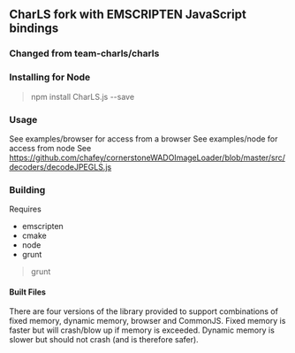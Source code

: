 ## CharLS fork with EMSCRIPTEN JavaScript bindings

### Changed from team-charls/charls

### Installing for Node

> npm install CharLS.js --save

### Usage

See examples/browser for access from a browser
See examples/node for access from node
See https://github.com/chafey/cornerstoneWADOImageLoader/blob/master/src/decoders/decodeJPEGLS.js

### Building

Requires
* emscripten
* cmake
* node
* grunt

> grunt

#### Built Files

There are four versions of the library provided to support combinations of fixed memory, dynamic memory, browser and
CommonJS.  Fixed memory is faster but will crash/blow up if memory is exceeded.  Dynamic memory is slower but
should not crash (and is therefore safer).
